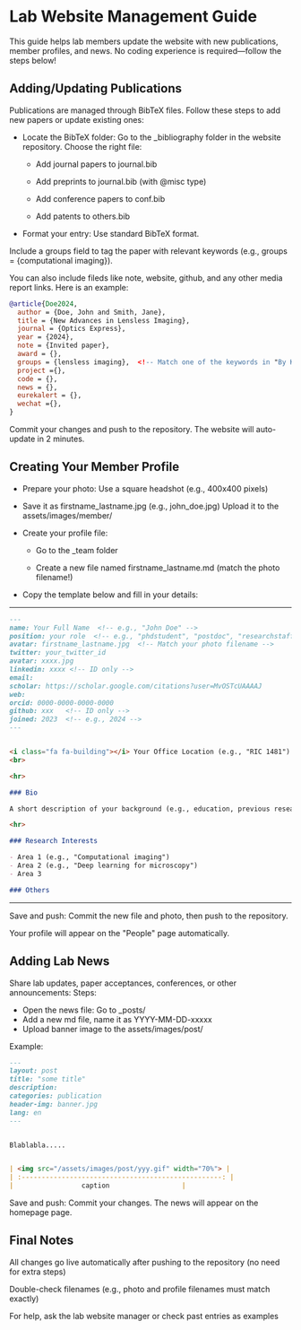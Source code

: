 # Lab Website Management Guide

This guide helps lab members update the website with new publications, member profiles, and news. No coding experience is required—follow the steps below!

## Adding/Updating Publications

Publications are managed through BibTeX files. Follow these steps to add new papers or update existing ones:

- Locate the BibTeX folder: Go to the _bibliography folder in the website repository.
  Choose the right file:

  - Add journal papers to journal.bib

  - Add preprints to journal.bib (with @misc type)

  - Add conference papers to conf.bib

  - Add patents to others.bib

- Format your entry: Use standard BibTeX format. 

Include a groups field to tag the paper with relevant keywords (e.g., groups = {computational imaging}).

You can also include fileds like note, website, github, and any other media report links. Here is an example:

```bibtex
@article{Doe2024,
  author = {Doe, John and Smith, Jane},
  title = {New Advances in Lensless Imaging},
  journal = {Optics Express},
  year = {2024},
  note = {Invited paper},
  award = {},
  groups = {lensless imaging},  <!-- Match one of the keywords in "By Key Words" tab -->
  project ={},
  code = {},
  news = {},
  eurekalert = {},
  wechat ={},
}
```

Commit your changes and push to the repository. The website will auto-update in 2 minutes.

## Creating Your Member Profile

  - Prepare your photo:
    Use a square headshot (e.g., 400x400 pixels)

  - Save it as firstname_lastname.jpg (e.g., john_doe.jpg)
    Upload it to the assets/images/member/

  - Create your profile file:

    - Go to the _team folder

    - Create a new file named firstname_lastname.md (match the photo filename!)
- Copy the template below and fill in your details:

---

```markdown
---
name: Your Full Name  <!-- e.g., "John Doe" -->
position: your role  <!-- e.g., "phdstudent", "postdoc", "researchstaff" -->
avatar: firstname_lastname.jpg  <!-- Match your photo filename -->
twitter: your_twitter_id 
avatar: xxxx.jpg
linkedin: xxxx <!-- ID only -->
email: 
scholar: https://scholar.google.com/citations?user=MvOSTcUAAAAJ
web: 
orcid: 0000-0000-0000-0000
github: xxx   <!-- ID only -->
joined: 2023  <!-- e.g., 2024 -->
---


<i class="fa fa-building"></i> Your Office Location (e.g., "RIC 1481")
<br>

<hr>

### Bio

A short description of your background (e.g., education, previous research, interests). Keep it brief!

<hr>

### Research Interests

- Area 1 (e.g., "Computational imaging")
- Area 2 (e.g., "Deep learning for microscopy")
- Area 3

### Others

```

---

Save and push: Commit the new file and photo, then push to the repository. 

Your profile will appear on the "People" page automatically.



## Adding Lab News
Share lab updates, paper acceptances, conferences, or other announcements:
Steps:

- Open the news file: Go to _posts/
- Add a new md file, name it as YYYY-MM-DD-xxxxx  <!-- e.g., 2024-06-15 -->
- Upload banner image to the assets/images/post/

Example:

```markdown
---
layout: post
title: "some title"
description: 
categories: publication
header-img: banner.jpg
lang: en
---


Blablabla.....


| <img src="/assets/images/post/yyy.gif" width="70%"> |
| :--------------------------------------------------: |
|                 caption                  |
```


Save and push: Commit your changes. The news will appear on the homepage page.


## Final Notes

All changes go live automatically after pushing to the repository (no need for extra steps)

Double-check filenames (e.g., photo and profile filenames must match exactly)

For help, ask the lab website manager or check past entries as examples







